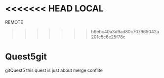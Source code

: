<<<<<<< HEAD
LOCAL
=======
REMOTE
>>>>>>> b9ebc40a3d9ad80c707965042a201c5c6e25f78c
# Quest5git
gitQuest5
this quest is just about merge
conflite
